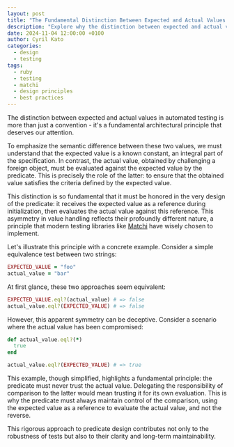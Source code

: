 ```yaml
---
layout: post
title: "The Fundamental Distinction Between Expected and Actual Values in Testing"
description: "Explore why the distinction between expected and actual values is crucial in test design, and how it impacts the robustness and reliability of your test suite."
date: 2024-11-04 12:00:00 +0100
author: Cyril Kato
categories:
  - design
  - testing
tags:
  - ruby
  - testing
  - matchi
  - design principles
  - best practices
---
```

The distinction between expected and actual values in automated testing is more than just a convention - it's a fundamental architectural principle that deserves our attention.

To emphasize the semantic difference between these two values, we must understand that the expected value is a known constant, an integral part of the specification. In contrast, the actual value, obtained by challenging a foreign object, must be evaluated against the expected value by the predicate. This is precisely the role of the latter: to ensure that the obtained value satisfies the criteria defined by the expected value.

This distinction is so fundamental that it must be honored in the very design of the predicate: it receives the expected value as a reference during initialization, then evaluates the actual value against this reference. This asymmetry in value handling reflects their profoundly different nature, a principle that modern testing libraries like [Matchi](https://github.com/fixrb/matchi) have wisely chosen to implement.

Let's illustrate this principle with a concrete example. Consider a simple equivalence test between two strings:

```ruby
EXPECTED_VALUE = "foo"
actual_value = "bar"
```

At first glance, these two approaches seem equivalent:

```ruby
EXPECTED_VALUE.eql?(actual_value) # => false
actual_value.eql?(EXPECTED_VALUE) # => false
```

However, this apparent symmetry can be deceptive. Consider a scenario where the actual value has been compromised:

```ruby
def actual_value.eql?(*)
  true
end

actual_value.eql?(EXPECTED_VALUE) # => true
```

This example, though simplified, highlights a fundamental principle: the predicate must never trust the actual value. Delegating the responsibility of comparison to the latter would mean trusting it for its own evaluation. This is why the predicate must always maintain control of the comparison, using the expected value as a reference to evaluate the actual value, and not the reverse.

This rigorous approach to predicate design contributes not only to the robustness of tests but also to their clarity and long-term maintainability.
